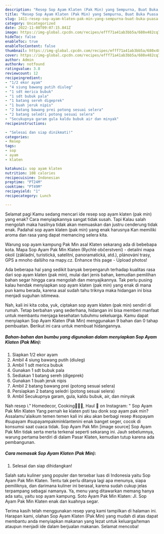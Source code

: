```yaml
---
description: "Resep Sop Ayam Klaten (Pak Min) yang Sempurna, Buat Buka Puasa Enak"
title: "Resep Sop Ayam Klaten (Pak Min) yang Sempurna, Buat Buka Puasa Enak"
slug: 1411-resep-sop-ayam-klaten-pak-min-yang-sempurna-buat-buka-puasa-enak
category: Uncategorized
date: 2022-11-08T09:07:15.841Z
image: https://img-global.cpcdn.com/recipes/efff71a41ab3bb5a/680x482cq70/sop-ayam-klaten-pak-min-foto-resep-utama.jpg
hideToc: false
enableToc: true
enableTocContent: false
thumbnail: https://img-global.cpcdn.com/recipes/efff71a41ab3bb5a/680x482cq70/sop-ayam-klaten-pak-min-foto-resep-utama.jpg
cover: https://img-global.cpcdn.com/recipes/efff71a41ab3bb5a/680x482cq70/sop-ayam-klaten-pak-min-foto-resep-utama.jpg
author: Admin
authorAv: notfound
ratingvalue: 3.8
reviewcount: 12
recipeingredient:
- "1/2 ekor ayam"
- "4 siung bawang putih diuleg"
- "1 sdt merica bubuk"
- "1 sdt bubuk pala"
- "1 batang sereh digeprek"
- "1 buah jeruk nipis"
- "2 batang bawang prei potong sesuai selera"
- "2 batang seledri potong sesuai selera"
- "Secukupnya garam gula kaldu bubuk air dan minyak"
recipeinstructions:

- "Selesai dan siap dinikmati!"
categories:
- Resep
tags:
- sop
- ayam
- klaten

katakunci: sop ayam klaten 
nutrition: 108 calories
recipecuisine: Indonesian
preptime: "PT24M"
cooktime: "PT49M"
recipeyield: "1"
recipecategory: Lunch

---
```



Selamat pagi Kamu sedang mencari ide resep sop ayam klaten (pak min) yang enak? Cara menyiapkannya sangat tidak susah. Tapi Kalau salah mengolah maka hasilnya tidak akan memuaskan dan justru cenderung tidak enak. Padahal sop ayam klaten (pak min) yang enak harusnya Kan memiliki aroma dan rasa yang dapat memancing selera kita.


Warung sop ayam kampung Pak Min asal Klaten sekarang ada di bebebapa kota. Mapa Sop Ayam Pak Min Klaten (Rychlé občerstvení) - detailní mapa okolí (základní, turistická, satelitní, panoramatická, atd.), plánování trasy, GPS a mnoho dalšího na mapy.cz. Enhance this page - Upload photos!

Ada beberapa hal yang sedikit banyak berpengaruh terhadap kualitas rasa dari sop ayam klaten (pak min), mulai dari jenis bahan, kemudian pemilihan bahan segar hingga cara mengolah dan menyajikannya. Tak perlu pusing kalau hendak menyiapkan sop ayam klaten (pak min) yang enak di mana pun kamu berada, karena asal sudah tahu triknya maka hidangan ini bisa menjadi suguhan istimewa.


Nah, kali ini kita coba, yuk, ciptakan sop ayam klaten (pak min) sendiri di rumah. Tetap berbahan yang sederhana, hidangan ini bisa memberi manfaat untuk membantu menjaga kesehatan tubuhmu sekeluarga. Kamu dapat menyiapkan Sop Ayam Klaten (Pak Min) menggunakan 9 bahan dan 0 tahap pembuatan. Berikut ini cara untuk membuat hidangannya.

<!--inarticleads1-->

##### Bahan-bahan dan bumbu yang digunakan dalam menyiapkan Sop Ayam Klaten (Pak Min):

1. Siapkan 1/2 ekor ayam
1. Ambil 4 siung bawang putih (diuleg)
1. Ambil 1 sdt merica bubuk
1. Gunakan 1 sdt bubuk pala
1. Sediakan 1 batang sereh (digeprek)
1. Gunakan 1 buah jeruk nipis
1. Ambil 2 batang bawang prei (potong sesuai selera)
1. Persiapkan 2 batang seledri (potong sesuai selera)
1. Ambil Secukupnya garam, gula, kaldu bubuk, air, dan minyak


Nah resep i.&#34; Homedecor, Cooking👩🏻‍🍳, Haul 🛒 on Instagram: &#34; Sop Ayam Pak Min Klaten Yang pernah ke klaten psti tau donk sop ayam pak min? Assalamu&#39;alaikum temen temen kali ini aku akan berbagi resep #sopayam #supayam #supayampakminklantenini enak banget seger, cocok di konsumsi saat cuaca tidak. Sop Ayam Pak Min [image source] Sop Ayam Pak Min tidak serta merta terkenal seperti sekarang ini. Jauh sebelumnya, warung pertama berdiri di dalam Pasar Klaten, kemudian tutup karena ada pembangunan. 

<!--inarticleads2-->

##### Cara memasak Sop Ayam Klaten (Pak Min):


1. Selesai dan siap dihidangkan!

Salah satu kuliner yang populer dan tersebar luas di Indonesia yaitu Sop Ayam Pak Min Klaten. Tentu tak perlu ditanya lagi apa menunya, siapa pemiliknya, dan darimana kuliner ini berasal, karena sudah cukup jelas terpampang sebagai namanya. Ya, menu yang ditawarkan memang hanya ada satu, yaitu sop ayam kampung. Soto Ayam Pak Min Klaten: Jl. Sop Ayam Pak Min Klaten enak dan kuahnya segar. 

Terima kasih telah menggunakan resep yang kami tampilkan di halaman ini. Harapan kami, olahan Sop Ayam Klaten (Pak Min) yang mudah di atas dapat membantu anda menyiapkan makanan yang lezat untuk keluarga/teman ataupun menjadi ide dalam berjualan makanan. Selamat mencoba!
